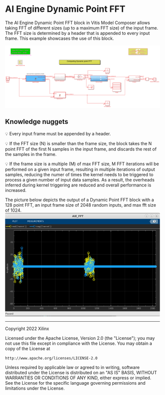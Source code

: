 # AI Engine Dynamic Point FFT

The AI Engine Dynamic Point FFT block in Vitis Model Composer allows taking FFT of different sizes (up to a maximum FFT size) of the input frame. The FFT size is determined by a header that is appended to every input frame. This example showcases the use of this block.

![](images/screen_shot.png)

## Knowledge nuggets

:bulb: Every input frame must be appended by a header.

:bulb: If the FFT size (N) is smaller than the frame size, the block takes the N point FFT of the first N samples in the input frame, and discards the rest of the samples in the frame.

:bulb: If the frame size is a multiple (M) of max FFT size, M FFT iterations will be performed on a given input frame, resulting in multiple iterations of output samples, reducing the numer of times the kernel needs to be triggered to process a given number of input data samples. As a result, the overheads inferred during kernel triggering are reduced and overall performance is increased.


The picture below depicts the output of a Dynamic Point FFT block with a 128 point FFT, an input frame size of 2048 random inputs, and max fft size of 1024. 
![](images/output.png)

--------------
Copyright 2022 Xilinx

Licensed under the Apache License, Version 2.0 (the "License");
you may not use this file except in compliance with the License.
You may obtain a copy of the License at

    http://www.apache.org/licenses/LICENSE-2.0

Unless required by applicable law or agreed to in writing, software
distributed under the License is distributed on an "AS IS" BASIS,
WITHOUT WARRANTIES OR CONDITIONS OF ANY KIND, either express or implied.
See the License for the specific language governing permissions and
limitations under the License.


